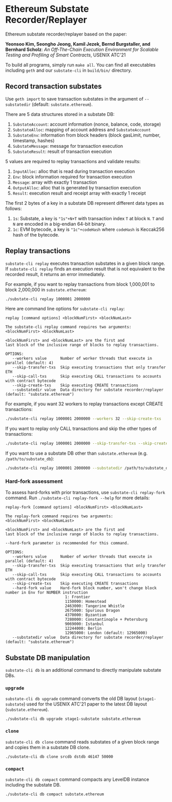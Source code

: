 # Ethereum Substate Recorder/Replayer
Ethereum substate recorder/replayer based on the paper:

**Yeonsoo Kim, Seongho Jeong, Kamil Jezek, Bernd Burgstaller, and Bernhard Scholz**: _An Off-The-Chain Execution Environment for Scalable Testing and Profiling of Smart Contracts_,  USENIX ATC'21

To build all programs, simply run `make all`.
You can find all executables including `geth` and our `substate-cli` in `build/bin/` directory.

## Record transaction substates
Use `geth import` to save transaction substates in the argument of `--substatedir`
(default: `substate.ethereum`).

There are 5 data structures stored in a substate DB:
1. `SubstateAccount`: account information (nonce, balance, code, storage)
2. `SubstateAlloc`: mapping of account address and `SubstateAccount`
3. `SubstateEnv`: information from block headers (block gasLimit, number, timestamp, hashes)
4. `SubstateMessage`: message for transaction execution
5. `SubstateResult`: result of transaction execution

5 values are required to replay transactions and validate results:
1. `InputAlloc`: alloc that is read during transaction execution
2. `Env`: block information required for transaction execution
3. `Message`: array with exactly 1 transaction
4. `OutputAlloc`: alloc that is generated by transaction execution
5. `Result`: execution result and receipt array with exactly 1 receipt

The first 2 bytes of a key in a substate DB represent different data types as follows:
1. `1s`: Substate, a key is `"1s"+N+T` with transaction index `T` at block `N`.
`T` and `N` are encoded in a big-endian 64-bit binary.
2. `1c`: EVM bytecode, a key is `"1c"+codeHash` where `codeHash` is Keccak256 hash of the bytecode.

## Replay transactions
`substate-cli replay` executes transaction substates in a given block range.
If `substate-cli replay` finds an execution result that is not equivalent to the recorded result,
it returns an error immediately.

For example, if you want to replay transactions from block 1,000,001 to block 2,000,000 in `substate.ethereum`:
```bash
./substate-cli replay 1000001 2000000
```

Here are command line options for `substate-cli replay`:
```
replay [command options] <blockNumFirst> <blockNumLast>

The substate-cli replay command requires two arguments:
<blockNumFirst> <blockNumLast>

<blockNumFirst> and <blockNumLast> are the first and
last block of the inclusive range of blocks to replay transactions.

OPTIONS:
   --workers value      Number of worker threads that execute in parallel (default: 4)
   --skip-transfer-txs  Skip executing transactions that only transfer ETH
   --skip-call-txs      Skip executing CALL transactions to accounts with contract bytecode
   --skip-create-txs    Skip executing CREATE transactions
   --substatedir value  Data directory for substate recorder/replayer (default: "substate.ethereum")
```

For example, if you want 32 workers to replay transactions except CREATE transactions:
```bash
./substate-cli replay 1000001 2000000 --workers 32 --skip-create-txs
```

If you want to replay only CALL transactions and skip the other types of transactions:
```bash
./substate-cli replay 1000001 2000000 --skip-transfer-txs --skip-create-txs
```

If you want to use a substate DB other than `substate.ethereum` (e.g. `/path/to/substate_db`):
```bash
./substate-cli replay 1000001 2000000 --substatedir /path/to/substate_db
```

### Hard-fork assessment
To assess hard-forks with prior transactions, use `substate-cli replay-fork` command. Run `./substate-cli replay-fork --help` for more details:

```
replay-fork [command options] <blockNumFirst> <blockNumLast>

The replay-fork command requires two arguments:
<blockNumFirst> <blockNumLast>

<blockNumFirst> and <blockNumLast> are the first and
last block of the inclusive range of blocks to replay transactions.

--hard-fork parameter is recommended for this command.

OPTIONS:
   --workers value      Number of worker threads that execute in parallel (default: 4)
   --skip-transfer-txs  Skip executing transactions that only transfer ETH
   --skip-call-txs      Skip executing CALL transactions to accounts with contract bytecode
   --skip-create-txs    Skip executing CREATE transactions
   --hard-fork value    Hard-fork block number, won't change block number in Env for NUMBER instruction
                          1: Frontier
                          1150000: Homestead
                          2463000: Tangerine Whistle
                          2675000: Spurious Dragon
                          4370000: Byzantium
                          7280000: Constantinople + Petersburg
                          9069000: Istanbul
                          12244000: Berlin
                          12965000: London (default: 12965000)
   --substatedir value  Data directory for substate recorder/replayer (default: "substate.ethereum")
```

## Substate DB manipulation
`substate-cli db` is an additional command to directly manipulate substate DBs.

### `upgrade`
`substate-cli db upgrade` command converts the old DB layout (`stage1-substate`) used for the USENIX ATC'21 paper to the latest DB layout (`substate.ethereum`).
```
./substate-cli db upgrade stage1-substate substate.ethereum
```

### `clone`
`substate-cli db clone` command reads substates of a given block range and copies them in a substate DB clone.
```
./substate-cli db clone srcdb dstdb 46147 50000
```

### `compact`
`substate-cli db compact` command compacts any LevelDB instance including the substate DB.
```
./substate-cli db compact substate.ethereum
```
